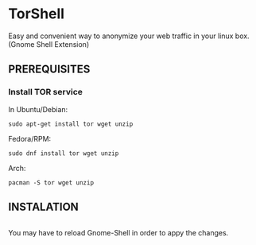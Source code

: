 # TorShell
Easy and convenient way to anonymize your web traffic in your linux box. (Gnome Shell Extension)

## PREREQUISITES
### Install TOR service
In Ubuntu/Debian:
```
sudo apt-get install tor wget unzip
```
Fedora/RPM:
```
sudo dnf install tor wget unzip
```
Arch:
```
pacman -S tor wget unzip
```

## INSTALATION

```curl https://raw.githubusercontent.com/SIISCAD/TorShell/master/install.sh | bash
```

You may have to reload Gnome-Shell in order to appy the changes.

